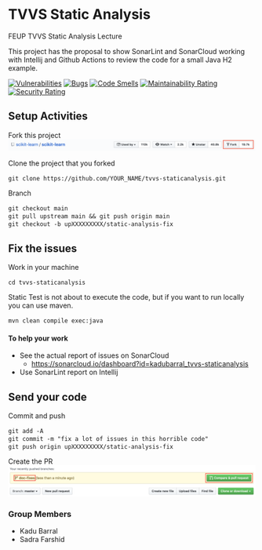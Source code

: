 # TVVS Static Analysis
FEUP TVVS Static Analysis Lecture

This project has the proposal to show SonarLint and SonarCloud working with Intellij and Github Actions to review the code for a small Java H2 example.

[![Vulnerabilities](https://sonarcloud.io/api/project_badges/measure?project=kadubarral_tvvs-staticanalysis&metric=vulnerabilities)](https://sonarcloud.io/dashboard?id=kadubarral_tvvs-staticanalysis)
[![Bugs](https://sonarcloud.io/api/project_badges/measure?project=kadubarral_tvvs-staticanalysis&metric=bugs)](https://sonarcloud.io/dashboard?id=kadubarral_tvvs-staticanalysis)
[![Code Smells](https://sonarcloud.io/api/project_badges/measure?project=kadubarral_tvvs-staticanalysis&metric=code_smells)](https://sonarcloud.io/dashboard?id=kadubarral_tvvs-staticanalysis)
[![Maintainability Rating](https://sonarcloud.io/api/project_badges/measure?project=kadubarral_tvvs-staticanalysis&metric=sqale_rating)](https://sonarcloud.io/dashboard?id=kadubarral_tvvs-staticanalysis)
[![Security Rating](https://sonarcloud.io/api/project_badges/measure?project=kadubarral_tvvs-staticanalysis&metric=security_rating)](https://sonarcloud.io/dashboard?id=kadubarral_tvvs-staticanalysis)

## Setup Activities
Fork this project
![PR](docs/github-FORK.png)

Clone the project that you forked
```shell script
git clone https://github.com/YOUR_NAME/tvvs-staticanalysis.git
```

Branch
```shell script
git checkout main
git pull upstream main && git push origin main
git checkout -b upXXXXXXXXX/static-analysis-fix
```

## Fix the issues
Work in your machine
```shell script
cd tvvs-staticanalysis
```

Static Test is not about to execute the code, but if you want to run locally you can use maven.
```shell script
mvn clean compile exec:java
```

#### To help your work
* See the actual report of issues on SonarCloud
    * https://sonarcloud.io/dashboard?id=kadubarral_tvvs-staticanalysis
* Use SonarLint report on Intellij 

## Send your code
Commit and push
```shell script
git add -A
git commit -m "fix a lot of issues in this horrible code"
git push origin upXXXXXXXXX/static-analysis-fix
```

Create the PR
![PR](docs/github-PR.png)

### Group Members
* Kadu Barral
* Sadra Farshid